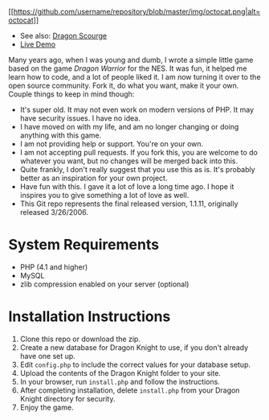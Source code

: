 [[https://github.com/username/repository/blob/master/img/octocat.png|alt=octocat]]
- See also: [Dragon Scourge](https://github.com/renderse7en/dragon-scourge)
- [Live Demo](http://dragon.se7enet.com/)

Many years ago, when I was young and dumb, I wrote a simple little game based on the game *Dragon Warrior* for the NES. It was fun, it helped me learn how to code, and a lot of people liked it.
I am now turning it over to the open source community. Fork it, do what you want, make it your own.
Couple things to keep in mind though:
- It's super old. It may not even work on modern versions of PHP. It may have security issues. I have no idea.
- I have moved on with my life, and am no longer changing or doing anything with this game.
- I am not providing help or support. You're on your own.
- I am not accepting pull requests. If you fork this, you are welcome to do whatever you want, but no changes will be merged back into this.
- Quite frankly, I don't really suggest that you use this as is. It's probably better as an inspiration for your own project. 
- Have fun with this. I gave it a lot of love a long time ago. I hope it inspires you to give something a lot of love as well.
- This Git repo represents the final released version, 1.1.11, originally released 3/26/2006.

# System Requirements
- PHP (4.1 and higher)
- MySQL
- zlib compression enabled on your server (optional)

# Installation Instructions
1. Clone this repo or download the zip.
2. Create a new database for Dragon Knight to use, if you don't already have one set up.
3. Edit `config.php` to include the correct values for your database setup.
4. Upload the contents of the Dragon Knight folder to your site.
5. In your browser, run `install.php` and follow the instructions.
6. After completing installation, delete `install.php` from your Dragon Knight directory for security.
7. Enjoy the game.
